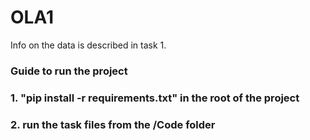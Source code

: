 # OLA1

Info on the data is described in task 1.

### Guide to run the project

### 1. "pip install -r requirements.txt" in the root of the project

### 2. run the task files from the /Code folder
